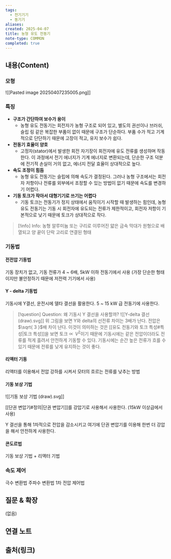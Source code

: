 ```yaml
---
tags:
  - 전기기기
  - 동기기
aliases: 
created: 2025-04-07
title: 농형 유도 전동기
note-type: COMMON
completed: true
---
```


## 내용(Content)

### 모형

![[Pasted image 20250407235005.png]]

### 특징

- **구조가 간단하여 보수가 용이**
	- 농형 유도 전동기는 회전자가 농형 구조로 되어 있고, 별도의 권선이나 브러쉬, 슬립 링 같은 복잡한 부품이 없이 때문에 구조가 단순하다. 부품 수가 적고 기계적으로 단단하기 때문에 고장이 적고, 유지 보수가 쉽다.
- **전동기 효율이 양호**
	- 고정자(stator)에서 발생한 회전 자기장이 회전자에 유도 전류를 생성하며 작동한다. 이 과정에서 전기 에너지가 기계 에너지로 변환되는데, 단순한 구조 덕분에 전기적 손실이 거의 없고, 에너지 전달 효율이 상대적으로 높다.
- **속도 조정이 힘듬**
	- 농형 유도 전동기는 슬립에 의해 속도가 결정된다. 그러나 농형 구조에서는 회전자 저항이나 전류를 외부에서 조정할 수 있는 방법이 없기 때문에 속도를 변경하기 어렵다.
- **기동 토크가 작아서 대형기기로 쓰기는 어렵다**
	- 기동 토크는 전동기가 정지 상태에서 움직이기 시작할 때 발생하는 힘인데, 농형 유도 전동기는 기동 시 회전자에 유도되는 전류가 제한적이고, 회전자 저항이 기본적으로 낮기 때문에 토크가 상대적으로 작다.

>[!info] Info: 농형
>알루미늄 또는 구리로 이루어진 얇은 금속 막대가 원형으로 배열되고 양 끝이 단락 고리로 연결된 형태

### 기동법

#### 전전압 기동법

기동 장치가 없고, 기동 전류가 4 ~ 6배, 5kW 이하 전동기에서 사용 (가장 단순한 형태이지만 불안정하기 때문에 저전력 기기에서 사용)

#### Y - delta 기동법

기동시에 Y결선, 운전시에 델타 결선을 활용한다. 5 ~ 15 kW 급 전동기에 사용한다.

>[!question] Question: 왜 기동시 Y 결선을 사용할까?
>![[Y-delta 결선 (draw).svg]]
>위 그림을 보면 Y와 delta의 선전류 차이는 3배가 난다. 전압은 $\sqrt{ 3 }$배 차이 난다. 이것이 의미하는 것은 [[유도 전동기와 토크 특성#특성|토크 특성]]을 보면 $\text{토크} \propto V^{2}$이기 때문에 기동시에는 같은 전압이더라도 전류를 적게 흘려서 안전하게 기동할 수 있다. 기동시에는 순간 높은 전류가 흐를 수 있기 때문에 전류를 낮게 유지하는 것이 좋다.

#### 리액터 기동

리액터를 이용해서 전압 강하를 시켜서 모터의 흐르는 전류를 낮추는 방법


#### 기동 보상 기법

![[기동 보상 기법 (draw).svg]]

[[단권 변압기#정의|단권 변압기]]를 강압기로 사용해서 사용한다. (15kW 이상급에서 사용)

Y 결선을 통해 1차적으로 전압을 감소시키고 여기에 단권 변압기를 이용해 한번 더 강압을 해서 안전하게 사용한다.

#### 콘도르법

기동 보상 기법 + 리액터 기법

### 속도 제어

극수 변환법
주파수 변환법
1차 전압 제어법

## 질문 & 확장

(없음)

## 연결 노트

## 출처(링크)

